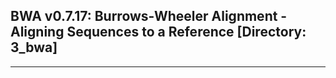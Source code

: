 ## BWA v0.7.17: Burrows-Wheeler Alignment - Aligning Sequences to a Reference [Directory: 3_bwa]
---
